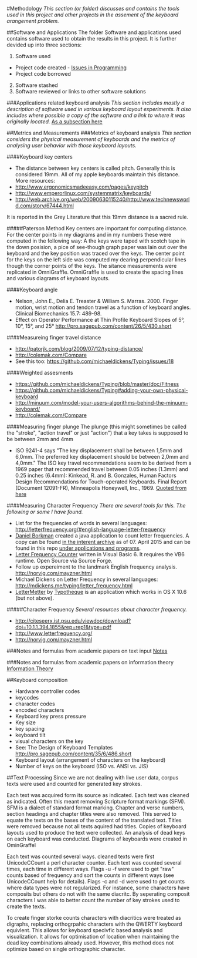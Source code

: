 #Methodology
_This section (or folder) discusses and contains the tools used in this project and other projects in the assement of the keyboard arangement problem._

##Software and Applications
The folder Software and applications used contains software used to obtain the results in this project.
It is further devided up into three sections:

1. Software used
  * Project code created - [Issues in Programming](/Methodology/PythonHelps.md)
  * Project code borrowed

2. Software stashed
3. Software reviewed or links to other software solutions


###Applications related keyboard analysis
_This section includes mostly a description of software used in various keyboard layout experiments. It also includes where possible a copy of the software and a link to where it was originally located._
[As a subsection here](/Methodology/applications-and-programs/ReferencesAndLinks.md)

##Metrics and Measurements
###Metrics of keyboard analysis
_This section considers the physical measurement of keyboards and the metrics of analysing user behavior with those keybaord layouts._

####Keyboard key centers
* The distance between key centers is called pitch. Generally this is considered 19mm. All of my apple keyboards maintain this distance. More resources:
 * http://www.ergonomicsmadeeasy.com/pages/keypitch
 * http://www.emperorlinux.com/systemmatrix/keyboards/
 * http://web.archive.org/web/20090630115240/http://www.technewsworld.com/story/67444.html

It is reported in the Grey Literature that this 19mm distance is a sacred rule. 

#####Paterson Method
Key centers are important for computing distance.
For the center points in my diagrams and in my numbers these were computed in the following way:
A the keys were taped with scotch tape in the down posision, a pice of see-though graph paper was lain out over the keyboard and the key position was traced over the keys. The center point for the keys on the left side was computed my dearing perpendicular lines though the corner points of the keys. The sitance measurements were replicated in OmniGraffle. OmniGraffle is used to create the spacing lines and various diagrams of keyboard layouts.

####Keyboard angle
* Nelson, John E., Delia E. Treaster & William S. Marras. 2000. Finger motion, wrist motion and tendon travel as a function of keyboard angles. Clinical Biomechanics 15.7: 489-98.
* Effect on Operator Performance at Thin Profile Keyboard Slopes of 5°, 10°, 15°, and 25° http://pro.sagepub.com/content/26/5/430.short

####Measureing finger travel distance
* http://patorjk.com/blog/2009/07/12/typing-distance/
* http://colemak.com/Compare
* See this too: https://github.com/michaeldickens/Typing/issues/18

####Weighted assesments
* https://github.com/michaeldickens/Typing/blob/master/doc/Fitness
* https://github.com/michaeldickens/Typing#adding-your-own-physical-keyboard
* http://minuum.com/model-your-users-algorithms-behind-the-minuum-keyboard/
* http://colemak.com/Compare


####Measuring finger plunge
The plunge (this might sometimes be called the "stroke", "action travel" or just "action") that a key takes is supposed to be between 2mm and 4mm 
* ISO 9241-4 says "The key displacement shall be between 1,5mm and 6,0mm. The preferred key displacement should be between 2,0mm and 4,0mm." The ISO key travel recommendations seem to be derived from a 1969 paper that recommended travel between 0.05 inches (1.3mm) and 0.25 inches (6.4mm): Kinkead, R. and B. Gonzales, Human Factors Design Recommendations for Touch-operated Keyboards. Final Report (Document 12091-FR), Minneapolis Honeywell, Inc., 1969. [Quoted from here](http://deskthority.net/posting.php?mode=quote&f=2&p=8936&sid=e2ced327e711e57474d617268e9d5600)

####Measuring Character Frequency
_There are several tools for this. The following or some I have found._
* List for the frequencies of words in several languages: http://letterfrequency.org/#english-language-letter-frequency
* [Daniel Borkman](http://web.archive.org/web/20120215152400/http://daniel.netsniff-ng.org/) created a java application to count letter frequencies. A copy can be found [in the interent archive](http://web.archive.org/web/20120716051349/http://www.imn.htwk-leipzig.de/~dborkman/offtopic/letter_frequency/letter.html) as of 07. April 2015 and can be found in this repo [under applications and programs](/Methodology/applications-andprograms/).
* [Letter Frequency Counter](http://millikeys.sourceforge.net/freqanalysis.html) written in Visual Basic 6. It requires the VB6 runtime. Open Source via Source Forge.
* Follow up expereiment to the landmark English frequency analysis. http://norvig.com/mayzner.html
* Michael Dickens on Letter Frequency in several languages: http://mdickens.me/typing/letter_frequency.html
* [LetterMetter](http://www.type-applications.com/site/lettermeter_info.php) by [Typotheque](https://www.typotheque.com/help/technical_issues/where_has_the_lettermeter_gone) is an application which works in OS X 10.6 (but not above).

#####Character Frequency
_Several resources about character frequency._
* http://citeseerx.ist.psu.edu/viewdoc/download?doi=10.1.1.394.1855&rep=rep1&type=pdf
* http://www.letterfrequency.org/
* http://norvig.com/mayzner.html 



###Notes and formulas from academic papers on text input
[Notes](/Methodology/notes.md)

###Notes and formulas from academic papers on information theory
[Information Theory](/Theory/InformationTheory.md)


##Keyboard composition
* Hardware controller codes
* keycodes
* character codes
* encoded characters
* Keyboard key press pressure
* Key size
* key spacing
* keyboard tilt
* visual characters on the key
 * See: The Design of Keyboard Templates http://pro.sagepub.com/content/35/6/486.short
* Keyboard layout (arrangement of characters on the keyboard)
* Number of keys on the keyboard (ISO vs. ANSI vs. JIS)

##Text Processing
Since we are not dealing with live user data, corpus texts were used and counted for generated key strokes.

Each text was acquired form its source as indicated. Each text was cleaned as indicated. Often this meant removing Scripture format markings (SFM). SFM is a dialect of standard format marking. Chapter and verse numbers, section headings and chapter titles were also removed. This served to equate the texts on the bases of the content of the translated text. Titles were removed because not all texts aquired had titles. Copies of keyboard layouts used to produce the text were collected. An analysis of dead keys on each keyboard was conducted. Diagrams of keyboards were created in OminGraffel

Each text was counted several ways. cleaned texts were first UnicodeCCount a perl character counter. Each text was counted several times, each time in different ways. Flags -u -f were used to get "raw" counts based of frequency and sort the counts in different ways (see UnicodeCCount help for details). Flags -c and -d were used to get counts where data types were not regularized. For instance, some characters have composits but others do not with the same diacritc. By seperating composit characters I was able to better count the number of key strokes used to create the texts.

To create finger storke counts characters with diacritics were treated as digraphs, replacing orthogrpahic characters with the QWERTY keyboard equivlent. This allows for keyboard specivfic based analysis and visualization. It allows for optimisation of location when maintaining the dead key combinations already used. However, this method does not optimize based on single orthographic character.

